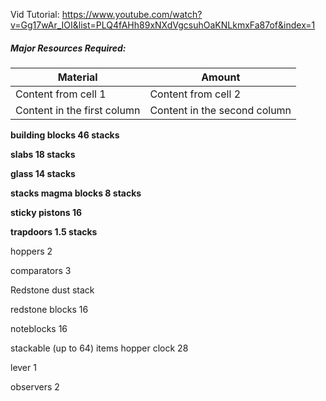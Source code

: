 Vid Tutorial: https://www.youtube.com/watch?v=Gg17wAr_IOI&list=PLQ4fAHh89xNXdVgcsuhOaKNLkmxFa87of&index=1
##### Major Resources Required:

Material | Amount 
------------ | ------------ 
Content from cell 1 | Content from cell 2 
Content in the first column | Content in the second column




**building blocks
	46 stacks**




**slabs
	18 stacks**

**glass
	14 stacks**

**stacks magma blocks
	8 stacks**

**sticky pistons
	16**

**trapdoors 
	1.5 stacks**

hoppers
	2

comparators
	3

Redstone dust
	stack

redstone blocks
	16

noteblocks 
	16
	
stackable (up to 64) items hopper clock 
	28

lever
	1

observers
	2